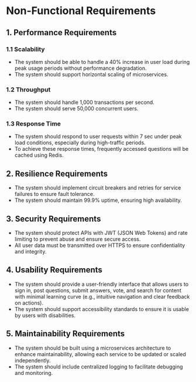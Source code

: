 # Non-Functional Requirements

## 1. Performance Requirements

### 1.1 Scalability

- The system should be able to handle a 40% increase in user load during peak usage periods without performance degradation.
- The system should support horizontal scaling of microservices.

### 1.2 Throughput

- The system should handle 1,000 transactions per second.
- The system should serve 50,000 concurrent users.

### 1.3 Response Time

- The system should respond to user requests within 7 sec under peak load conditions, especially during high-traffic periods.
- To achieve these response times, frequently accessed questions will be cached using Redis.

## 2. Resilience Requirements

- The system should implement circuit breakers and retries for service failures to ensure fault tolerance.
- The system should maintain 99.9% uptime, ensuring high availability.

## 3. Security Requirements

- The system should protect APIs with JWT (JSON Web Tokens) and rate limiting to prevent abuse and ensure secure access.
- All user data must be transmitted over HTTPS to ensure confidentiality and integrity.

## 4. Usability Requirements

- The system should provide a user-friendly interface that allows users to sign in, post questions, submit answers, vote, and search for content with minimal learning curve (e.g., intuitive navigation and clear feedback on actions).
- The system should support accessibility standards to ensure it is usable by users with disabilities.

## 5. Maintainability Requirements

- The system should be built using a microservices architecture to enhance maintainability, allowing each service to be updated or scaled independently.
- The system should include centralized logging to facilitate debugging and monitoring.
